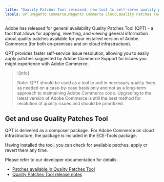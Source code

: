 ```yaml
---
title: "Quality Patches Tool released: new tool to self-serve quality patches"
labels: QPT,Magento Commerce,Magento Commerce Cloud,Quality Patches Tool,announcements,apply patch,ece-,Adobe Commerce,cloud infrastructure,on-premises
---
```


Adobe has released for general availability Quality Patches Tool (QPT) - a tool that allows for applying, reverting, and viewing general information about quality patches available for your installed version of Adobe Commerce (for both on-premises and on cloud infrastructure).

QPT provides faster self-service issue resolution, allowing you to easily apply patches suggested by Adobe Commerce Support for issues you might experience with Adobe Commerce.

>![info]
>
>Note:  QPT should be used as a tool to pull in necessary quality fixes as needed on a case-by-case basis only and not as a long-term approach to maintaining Adobe Commerce code. Upgrading to the latest version of Adobe Commerce is still the best method for resolution of quality issues and should be prioritized.

## Get and use Quality Patches Tool

QPT is delivered as a composer package.  For Adobe Commerce on cloud infrastructure, the package is included in the ECE-Tools package.

Having installed the tool, you can check for available patches, apply or revert them any time.

Please refer to our developer documentation for details:

* [Patches available in Quality Patches Tool](https://devdocs.magento.com/quality-patches/tool.html#patch-grid)
* [Quality Patches Tool release notes](https://devdocs.magento.com/quality-patches/release-notes.html)

